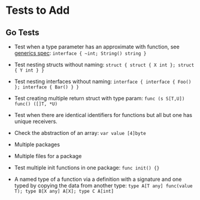 # Tests to Add

## Go Tests

- Test when a type parameter has an approximate with function,
    see [generics spec](https://go.dev/ref/spec#General_interfaces):
    `interface { ~int; String() string }`

- Test nesting structs without naming:
    `struct { struct { X int }; struct { Y int } }`

- Test nesting interfaces without naming:
    `interface { interface { Foo() }; interface { Bar() } }`

- Test creating multiple return struct with type param:
    `func (s S[T,U]) func() ([]T, *U)`

- Test when there are identical identifiers for functions
  but all but one has unique receivers.

- Check the abstraction of an array:
    `var value [4]byte`

- Multiple packages

- Multiple files for a package

- Test multiple init functions in one package:
    `func init() {}`

- A named type of a function via a definition with a signature
    and one typed by copying the data from another type:
    `type A[T any] func(value T); type B[X any] A[X]; type C A[int]`
